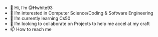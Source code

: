 - 👋 Hi, I’m @Hwhite93
- 👀 I’m interested in Computer Science/Coding & Software Engineering
- 🌱 I’m currently learning Cs50
- 💞️ I’m looking to collaborate on Projects to help me accel at my craft
- 📫 How to reach me 

<!---
Hwhite93/Hwhite93 is a ✨ special ✨ repository because its `README.md` (this file) appears on your GitHub profile.
You can click the Preview link to take a look at your changes.
--->

